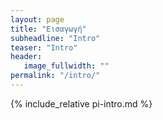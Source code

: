 ```yaml
---
layout: page
title: "Εισαγωγή"
subheadline: "Intro"
teaser: "Intro"
header:
   image_fullwidth: ""
permalink: "/intro/"
---
```


{% include_relative pi-intro.md %}

